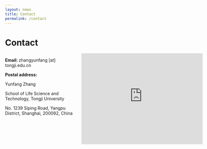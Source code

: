 ```yaml
---
layout: news
title: Contact
permalink: /contact
---
```


# Contact

<div style="width: 100%;">
    <div style="float: left; width: 50%;">
        <p>
            <a href="mailto:zhangyunfang@tongji.edu.cn" title="email">
                <i class="fas fa-envelope ai-1.5x"></i></a>
            <a href="https://orcid.org/0000-0001-9529-0431" title="ORCID" target="_blank">
                <i class="ai ai-orcid ai-1.5x"></i></a>
            <a href="https://scholar.google.com/citations?user=Opgodt4AAAAJ&hl=en" title="Google Scholar" target="_blank">
                <i class="ai ai-google-scholar ai-1.5x"></i></a>
            <a href="https://www.researchgate.net/profile/Yunfang-Zhang" title="ResearchGate" target="_blank">
                <i class="ai ai-researchgate ai-1.5x"></i></a>
        </p>
        <p><b>Email: </b>zhangyunfang [at] tongji.edu.cn</p>
        <p><b>Postal address:</b></p>
        <p>Yunfang Zhang</p>
        <p>School of Life Science and Technology, Tongji University</p>
        <p>No. 1239 Siping Road, Yangpu District, Shanghai, 200092, China</p>
    </div>
    <div style="float: right; width: 50%;">
        <iframe src="https://www.google.com/maps/embed?pb=!1m18!1m12!1m3!1d3409.745270099186!2d121.49825907705562!3d31.283140558821827!2m3!1f0!2f0!3f0!3m2!1i1024!2i768!4f13.1!3m3!1m2!1s0x35b2717ceee3abdb%3A0x74e0a9b94ca733ac!2z5ZCM5rWO5aSn5a2m5Zub5bmz6Lev5qCh5Yy6!5e0!3m2!1szh-CN!2ssg!4v1712816687878!5m2!1szh-CN!2ssg" width="400" height="300" style="border:0;" allowfullscreen="" loading="lazy" referrerpolicy="no-referrer-when-downgrade"></iframe>
    </div>
</div>
<div style="clear: both;"></div>


